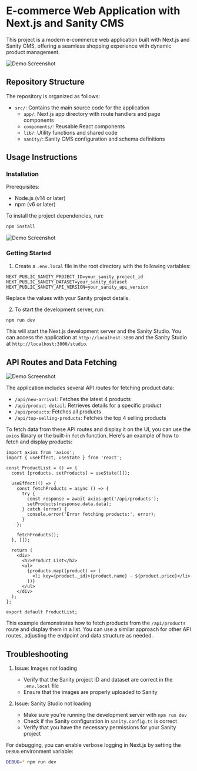 # E-commerce Web Application with Next.js and Sanity CMS

This project is a modern e-commerce web application built with Next.js and Sanity CMS, offering a seamless shopping experience with dynamic product management.

![Demo Screenshot](/public/image/demo-shot-1.jpg)

## Repository Structure

The repository is organized as follows:

- `src/`: Contains the main source code for the application
  - `app/`: Next.js app directory with route handlers and page components
  - `components/`: Reusable React components
  - `lib/`: Utility functions and shared code
  - `sanity/`: Sanity CMS configuration and schema definitions

## Usage Instructions

### Installation

Prerequisites:
- Node.js (v14 or later)
- npm (v6 or later)

To install the project dependencies, run:

```bash
npm install
```
![Demo Screenshot](/public/image/demo-shot-2.jpg)
### Getting Started

1. Create a `.env.local` file in the root directory with the following variables:

```
NEXT_PUBLIC_SANITY_PROJECT_ID=your_sanity_project_id
NEXT_PUBLIC_SANITY_DATASET=your_sanity_dataset
NEXT_PUBLIC_SANITY_API_VERSION=your_sanity_api_version
```

Replace the values with your Sanity project details.

2. To start the development server, run:

```bash
npm run dev
```

This will start the Next.js development server and the Sanity Studio. You can access the application at `http://localhost:3000` and the Sanity Studio at `http://localhost:3000/studio`.

## API Routes and Data Fetching

![Demo Screenshot](/public/image/demo-shot-3.jpg)

The application includes several API routes for fetching product data:

- `/api/new-arrival`: Fetches the latest 4 products
- `/api/product-detail`: Retrieves details for a specific product
- `/api/products`: Fetches all products
- `/api/top-selling-products`: Fetches the top 4 selling products

To fetch data from these API routes and display it on the UI, you can use the `axios` library or the built-in `fetch` function. Here's an example of how to fetch and display products:

```tsx
import axios from 'axios';
import { useEffect, useState } from 'react';

const ProductList = () => {
  const [products, setProducts] = useState([]);

  useEffect(() => {
    const fetchProducts = async () => {
      try {
        const response = await axios.get('/api/products');
        setProducts(response.data.data);
      } catch (error) {
        console.error('Error fetching products:', error);
      }
    };

    fetchProducts();
  }, []);

  return (
    <div>
      <h2>Product List</h2>
      <ul>
        {products.map((product) => (
          <li key={product._id}>{product.name} - ${product.price}</li>
        ))}
      </ul>
    </div>
  );
};

export default ProductList;
```

This example demonstrates how to fetch products from the `/api/products` route and display them in a list. You can use a similar approach for other API routes, adjusting the endpoint and data structure as needed.

## Troubleshooting

1. Issue: Images not loading
   - Verify that the Sanity project ID and dataset are correct in the `.env.local` file
   - Ensure that the images are properly uploaded to Sanity

2. Issue: Sanity Studio not loading
   - Make sure you're running the development server with `npm run dev`
   - Check if the Sanity configuration in `sanity.config.ts` is correct
   - Verify that you have the necessary permissions for your Sanity project

For debugging, you can enable verbose logging in Next.js by setting the `DEBUG` environment variable:

```bash
DEBUG=* npm run dev
```
